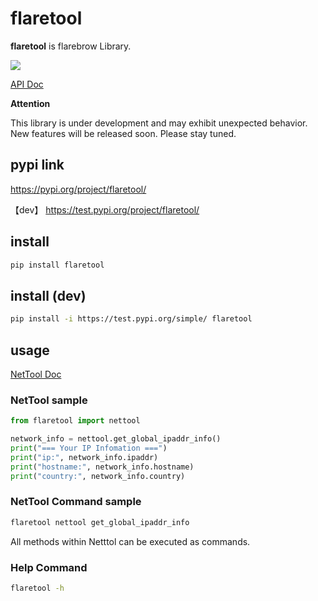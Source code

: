 # flaretool

**flaretool** is flarebrow Library.

![](https://img.shields.io/badge/python-%3E%3D3.9-blue)

[API Doc](https://flarebrow.github.io/flaretool/)

**Attention**

This library is under development and may exhibit unexpected behavior. New features will be released soon. Please stay tuned.

## pypi link

https://pypi.org/project/flaretool/

【dev】 https://test.pypi.org/project/flaretool/ 

## install
```bash
pip install flaretool
```

## install (dev)
```bash
pip install -i https://test.pypi.org/simple/ flaretool
```

## usage

[NetTool Doc](https://flarebrow.github.io/flaretool/flaretool.nettool.html)


### NetTool sample
```python
from flaretool import nettool

network_info = nettool.get_global_ipaddr_info()
print("=== Your IP Infomation ===")
print("ip:", network_info.ipaddr)
print("hostname:", network_info.hostname)
print("country:", network_info.country)
```

### NetTool Command sample

```bash
flaretool nettool get_global_ipaddr_info
```

All methods within Netttol can be executed as commands.


### Help Command

```bash
flaretool -h
```
